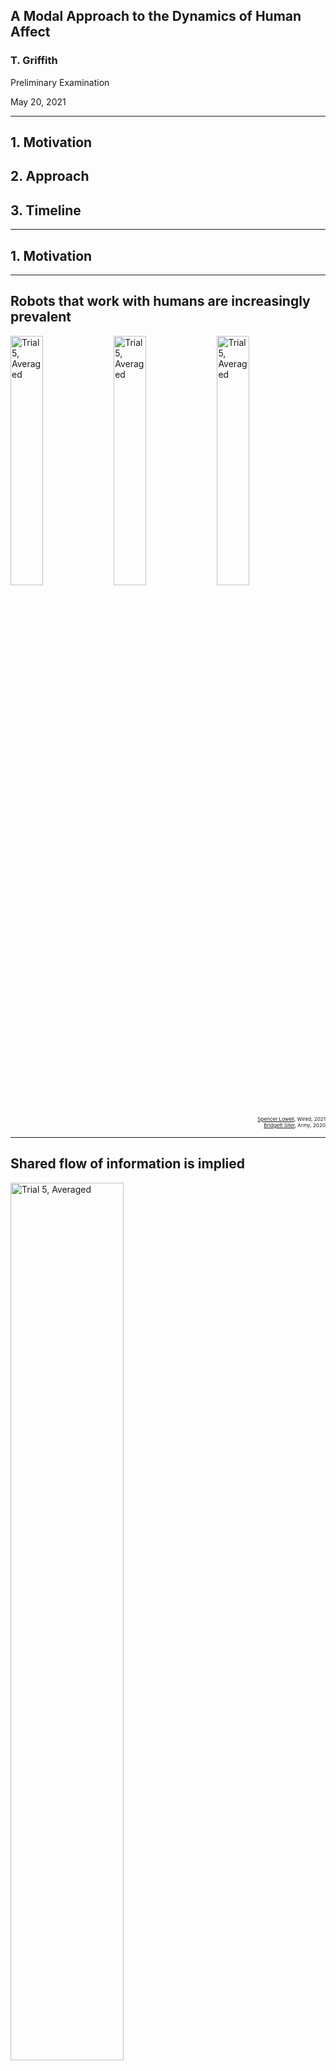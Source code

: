 <!-- .slide: data-background="#ffffff" class="dark" -->

## A Modal Approach to the Dynamics of Human Affect 

### T. Griffith
Preliminary Examination

May 20, 2021

---

<!-- .slide: data-background="#ffffff" class="light" -->

## 1. Motivation
## 2. Approach
## 3. Timeline


---

<!-- .slide: data-background="#ffffff" class="light" -->

## 1. Motivation

---

<!-- .slide: data-background="#ffffff" class="light" -->

## Robots that work with humans are increasingly prevalent

<img src="img/factory.jpg" alt="Trial 5, Averaged" width="32%">
<img src="img/hospital.jpg" alt="Trial 5, Averaged" width="32%">
<img src="img/army.jpg" alt="Trial 5, Averaged" width="32%">

<div style="text-align: right"> <sub><sub><sup><a href="https://www.wired.co.uk/article/robots-in-the-workplace">Spencer Lowell</a>, Wired, 2021</sup></sup></sub></div>
<div style="text-align: right"> <sub><sub><sup><a href="https://www.army.mil/article/240584/army_conducts_major_milestone_tests_in_development_of_next_gen_fighting_system">Bridgett Siter</a>, Army, 2020</sup></sup></sub></div>


---

## Shared flow of information is implied

<img class="plain" src="img/arl-shared.png" alt="Trial 5, Averaged" width="60%">


<div style="text-align: right"> <sub><sub><sub><sub><sup>Barnes, Michael J., Jessie Y. Chen, and Susan Hill. Humans and autonomy: Implications of shared decision making for military operations. US Army Research Laboratory Aberdeen Proving Ground United States, 2017.</sup></sup></sup></sup></sub></div>


---

<!-- .slide: data-background="#ffffff" class="light" -->

## Not just performance

- Automation conundrum
- When SA is lost, [bad](https://dspace.mit.edu/handle/1721.1/70967) [things](https://sanfrancisco.cbslocal.com/2021/05/14/tesla-fatal-california-crash-fontana-was-on-autopilot-chp-says/) [happen](https://features.propublica.org/navy-uss-mccain-crash/navy-installed-touch-screen-steering-ten-sailors-paid-with-their-lives/)

![Image of Yaktocat](img/mccain.jpg)




---

<!-- .slide: data-background="#ffffff" class="light" -->

###  Need descriptions of human cognition and decision making as it is relevant to the ***dynamics*** of human-robot interaction.


- Rigorous
- Transparent
- Non-invasive
- Physiological

---

<!-- .slide: data-background="#ffffff" class="light" -->

##  How is it done now?
<img class="plain" src="img/sota.jpg" alt="Trial 5, Averaged" width="60%">

---

<!-- .slide: data-background="#ffffff" class="light" -->

##  How is it done now?
<img class="plain" src="img/bar_rev.png" alt="Trial 5, Averaged" width="60%">

---


<!-- .slide: data-background="#ffffff" class="light" -->

## 2. Approach


---

<!-- .slide: data-background="#ffffff" class="light" -->

## Key Components of the Approach
<img class="plain" src="img/features2.jpg" alt="Trial 5, Averaged" width="60%">


---

<!-- .slide: data-background="#ffffff" class="light" -->
## 1. EEG is the measure of choice

- Lots of existing knowledge
- Widely avaliable
- Implementation

---

<!-- .slide: data-background="#ffffff" class="light" -->
## 2. System Identification
<img class="plain" src="img/oma.png" alt="Trial 5, Averaged" width="60%">

---

<!-- .slide: data-background="#ffffff" class="light" -->
## 3. State space
$x(k+1)=Ax(k)+Bu(k)$

$y(k)=Cx(k)$ 

---

<!-- .slide: data-background="#ffffff" class="light" -->
## 4. Modal decomposition
$A=W \Lambda V$

$A=\begin{bmatrix} w_1 & w_2 &  \ldots & w_n \end{bmatrix} \begin{bmatrix} \lambda_1 & \ldots & 0 \\\ \vdots & \ddots & \vdots \\\ 0 & \ldots & \lambda_n \end{bmatrix} \begin{bmatrix} v_1^T \\\ v_2^T \\\ \vdots \\\ v_n^T \end{bmatrix}$ 

---

<!-- .slide: data-background="#ffffff" class="light" -->

## Modeling Overview
<img class="plain" src="img/overview.png" alt="Trial 5, Averaged" width="20%">


---

<!-- .slide: data-background="#ffffff" class="light" -->

<img class="plain" src="img/journal.png" alt="Trial 5, Averaged" width="80%">


---

<!-- .slide: data-background="#ffffff" class="light" -->

## Eigenvectors are Traveling and Standing
<section>
<img class="plain" src="img/animode.gif" alt="Trial 5, Averaged" style="height:600px;">
<img class="plain" src="img/compass.jpg" alt="Trial 5, Averaged" style="height:600px;">
</section>

<section>
<img class="plain" src="img/animode2.gif" alt="Trial 5, Averaged" style="height:600px;">
<img class="plain" src="img/compass2.jpg" alt="Trial 5, Averaged" style="height:600px;">
</section>

<section>

<img class="plain" src="img/eigenvectors.jpg" alt="Trial 5, Averaged" style="height:600px;">

</section>

---

<!-- .slide: data-background="#ffffff" class="light" -->


## Eigenmodes are Physically Significant
<img class="plain" src="img/oma1.gif" alt="Trial 5, Averaged" style="height:600px;">
<img class="plain" src="img/oma2.png" alt="Trial 5, Averaged" style="height:600px;">



---

<!-- .slide: data-background="#ffffff" class="light" -->


## Eigenmodes are interpersonally dependent
<img class="plain" src="img/confmat.jpg" alt="Trial 5, Averaged" width="80%">

---

<!-- .slide: data-background="#ffffff" class="light" -->


## Eigenmodes are not interpersonally dependent
<img class="plain" src="img/commonmodes.png" alt="Trial 5, Averaged" width="60%">
<br>
<img class="plain" src="img/common1.gif" alt="Trial 5, Averaged" style="height:500px;">
<img class="plain" src="img/common2.gif" alt="Trial 5, Averaged" style="height:500px;">

---



<!-- .slide: data-background="#ffffff" class="light" -->

## Unique Aspects of the Approach
- Online
- Robust Features
- Spatio-temporal
- Linear systems 

---

<!-- .slide: data-background="#ffffff" class="light" -->

## Assumptions and Corner Conditions
- Input is ***unknown***, persistent 
- Stationary
- Linear (!)
- Scaled


---

<!-- .slide: data-background="#ffffff" class="light" -->

## Linearity and the Brain
<img src="img/nonlinear.png" alt="Trial 5, Averaged" width="50%">

:anguished:

---

<!-- .slide: data-background="#ffffff" class="light" -->

## We Must Expect Non-Linear Effects
Leverage the model framework

<!-- .slide: data-background="#ffffff" class="light" -->

---

<!-- .slide: data-background="#ffffff" class="light" -->

## An Adaptive Modal Approach 
<img class="plain" src="img/adapt_est.png" alt="Trial 5, Averaged" width="50%">

---

<!-- .slide: data-background="#ffffff" class="light" -->

## Adaptive UIOs

<section>

<img src="img/conference.png" alt="Trial 5, Averaged" width="50%">

</section>
<section>

### Input Generation

<img class="plain" src="img/zu.png" alt="Trial 5, Averaged" width="30%">
<br>
<img class="plain" src="img/zu2.png" alt="Trial 5, Averaged" width="30%">

</section>

<section>

<img class="plain" src="img/state_error_3.png" alt="Trial 5, Averaged" style="height:600px;">
<img class="plain" src="img/input_error_4.png" alt="Trial 5, Averaged" style="height:600px;">

</section>


---

<!-- .slide: data-background="#ffffff" class="light" -->

## Adaptive UIOs
<img class="plain" src="img/UIO.jpg" alt="Trial 5, Averaged" width="95%">


---


<!-- .slide: data-background="#ffffff" class="light" -->

## 3. Timeline


---

<!-- .slide: data-background="#ffffff" class="light" -->

## Task Breakdown
- Modeling outcomes
- Improve UIO fidelity
- Quantum extensions (stretch)


---

<!-- .slide: data-background="#ffffff" class="light" -->

### A Burst of Delight
<img src="img/curtains.jpg" alt="Trial 5, Averaged" width="40%">



















